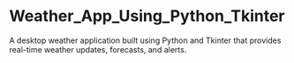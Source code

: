 # Weather_App_Using_Python_Tkinter
A desktop weather application built using Python and Tkinter that provides real-time weather updates, forecasts, and alerts.
